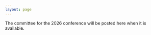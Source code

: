```yaml
---
layout: page
---
```


The committee for the 2026 conference will be posted here when it is available.